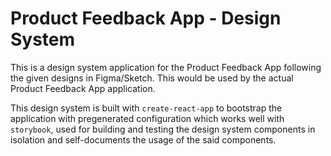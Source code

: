 # Product Feedback App - Design System

This is a design system application for the Product Feedback App following the given designs in Figma/Sketch.
This would be used by the actual Product Feedback App application.

This design system is built with `create-react-app` to bootstrap the application with pregenerated configuration which works well with `storybook`, used for building and testing the design system components in isolation and self-documents the usage of the said components.
